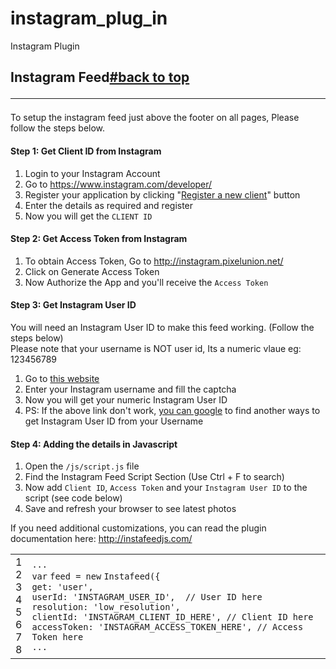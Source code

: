 # instagram_plug_in
Instagram Plugin
<div class="col-md-12 left-align">
                                <h2 class="dark-text">Instagram Feed<a href="#top">#back to top</a><hr></h2>
                                <p>To setup the instagram feed just above the footer on all pages, Please follow the steps below.</p>
                                <h4>Step 1: Get Client ID from Instagram</h4>
                                <ol>
                                    <li>Login to your Instagram Account</li>
                                    <li>Go to <a href="https://www.instagram.com/developer/" target="_blank">https://www.instagram.com/developer/</a></li>
                                    <li>Register your application by clicking "<a href="https://www.instagram.com/developer/clients/register/" target="_blank">Register a new client</a>" button </li>
                                    <li>Enter the details as required and register</li>
                                    <li>Now you will get the <code>CLIENT ID</code></li>
                                </ol>
                                <h4>Step 2: Get Access Token from Instagram</h4>
                                <ol>
                                    <li>To obtain Access Token, Go to <a href="http://instagram.pixelunion.net/" target="_blank">http://instagram.pixelunion.net/</a></li>
                                    <li>Click on Generate Access Token</li>
                                    <li>Now Authorize the App and you'll receive the <code>Access Token</code></li>
                                </ol>
                                <h4>Step 3: Get Instagram User ID</h4>
                                <div class="alert alert-warning"> <i class="fa fa-exclamation-triangle"></i> You will need an Instagram User ID to make this feed working. (Follow the steps below)
                                    <br> <i class="fa fa-exclamation-triangle"></i> Please note that your username is NOT user id, Its a numeric vlaue eg: 123456789</div>
                                <ol>
                                    <li>Go to <a href="https://smashballoon.com/instagram-feed/find-instagram-user-id/" target="_blank">this website</a></li>
                                    <li>Enter your Instagram username and fill the captcha</li>
                                    <li>Now you will get your numeric Instagram User ID</li>
                                    <li>PS: If the above link don't work, <a href="https://google.com/search?q=What%20is%20my%20Instagram%20account%20ID%3F" target="_blank">you can google</a> to find another ways to get Instagram User ID from your Username</li>
                                </ol>
                                <h4>Step 4: Adding the details in Javascript</h4>
                                <ol>
                                    <li>Open the <code>/js/script.js</code> file</li>
                                    <li>Find the Instagram Feed Script Section (Use Ctrl + F to search)</li>
                                    <li>Now add <code>Client ID</code>, <code>Access Token</code> and your <code>Instagram User ID</code> to the script (see code below)</li>
                                    <li>Save and refresh your browser to see latest photos</li>
                                </ol>
                                <p>If you need additional customizations, you can read the plugin documentation here: <a href="http://instafeedjs.com/" target="_blank">http://instafeedjs.com/</a></p>
                                <div><div id="highlighter_607304" class="syntaxhighlighter  js"><table border="0" cellpadding="0" cellspacing="0"><tbody><tr><td class="gutter"><div class="line number1 index0 alt2">1</div><div class="line number2 index1 alt1">2</div><div class="line number3 index2 alt2">3</div><div class="line number4 index3 alt1">4</div><div class="line number5 index4 alt2">5</div><div class="line number6 index5 alt1">6</div><div class="line number7 index6 alt2">7</div><div class="line number8 index7 alt1">8</div></td><td class="code"><div class="container"><div class="line number1 index0 alt2"><code class="js plain">...</code></div><div class="line number2 index1 alt1"><code class="js keyword">var</code> <code class="js plain">feed = </code><code class="js keyword">new</code> <code class="js plain">Instafeed({</code></div><div class="line number3 index2 alt2"><code class="js plain">get: </code><code class="js string">'user'</code><code class="js plain">,</code></div><div class="line number4 index3 alt1"><code class="js plain">userId: </code><code class="js string">'INSTAGRAM_USER_ID'</code><code class="js plain">,&nbsp; </code><code class="js comments">// User ID here</code></div><div class="line number5 index4 alt2"><code class="js plain">resolution: </code><code class="js string">'low_resolution'</code><code class="js plain">,</code></div><div class="line number6 index5 alt1"><code class="js plain">clientId: </code><code class="js string">'INSTAGRAM_CLIENT_ID_HERE'</code><code class="js plain">, </code><code class="js comments">// Client ID here</code></div><div class="line number7 index6 alt2"><code class="js plain">accessToken: </code><code class="js string">'INSTAGRAM_ACCESS_TOKEN_HERE'</code><code class="js plain">, </code><code class="js comments">// Access Token here</code></div><div class="line number8 index7 alt1"><code class="js plain">...</code></div></div></td></tr></tbody></table></div></div>
                                <!-- // end .brush:js -->
                            </div>
